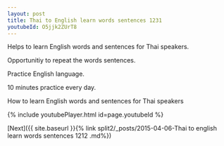 ```yaml
---
layout: post
title: Thai to English learn words sentences 1231 
youtubeId: O5jjk2ZUrT8
---
```

 
 
Helps to learn English words and sentences for Thai speakers.

Opportunitiy to repeat the words sentences. 

Practice English language. 
 
10 minutes practice every day. 
 
How to learn English words and sentences for Thai speakers 
 
{% include youtubePlayer.html id=page.youtubeId %}
 
 
[Next]({{ site.baseurl }}{% link  split2/_posts/2015-04-06-Thai to english learn words sentences 1212 .md%})
 
